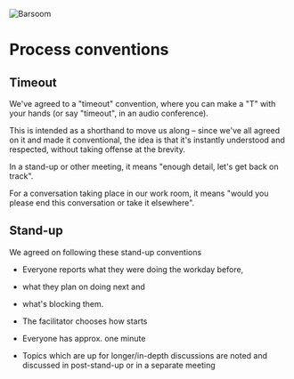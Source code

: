 ![Barsoom](http://barsoom.se/barsoom.png)

# Process conventions


## Timeout

We've agreed to a "timeout" convention, where you can make a "T" with your hands (or say "timeout", in an audio conference).

This is intended as a shorthand to move us along – since we've all agreed on it and made it conventional, the idea is that it's instantly understood and respected, without taking offense at the brevity.

In a stand-up or other meeting, it means "enough detail, let's get back on track".

For a conversation taking place in our work room, it means "would you please end this conversation or take it elsewhere".


## Stand-up

We agreed on following these stand-up conventions

* Everyone reports what they were doing the workday before,
* what they plan on doing next and
* what's blocking them.

* The facilitator chooses how starts
* Everyone has approx. one minute
* Topics which are up for longer/in-depth discussions are noted and discussed in post-stand-up or in a separate meeting
